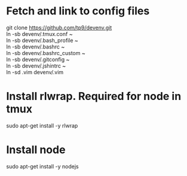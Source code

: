 Fetch and link to config files
==============================
git clone https://github.com/tp9/devenv.git  
ln -sb devenv/.tmux.conf ~  
ln -sb devenv/.bash_profile ~  
ln -sb devenv/.bashrc ~  
ln -sb devenv/.bashrc_custom ~  
ln -sb devenv/.gitconfig ~  
ln -sb devenv/.jshintrc ~  
ln -sd .vim devenv/.vim

Install rlwrap. Required for node in tmux
=========================================
sudo apt-get install -y rlwrap

Install node
============
sudo apt-get install -y nodejs
